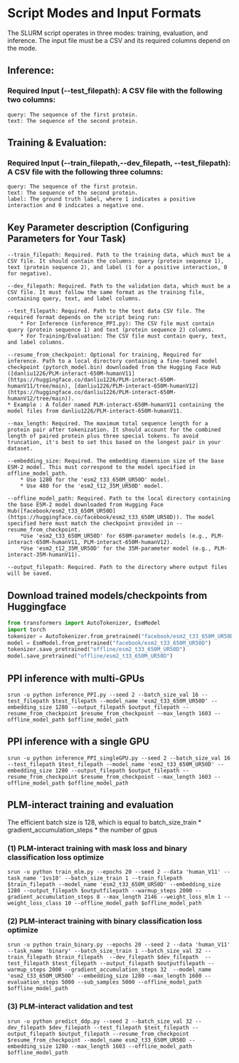 # Script Modes and Input Formats

The SLURM script operates in three modes: training, evaluation, and inference. The input file must be a CSV and its required columns depend on the mode.

## Inference: 
### Required Input (--test_filepath): A CSV file with the following two columns:
    query: The sequence of the first protein.
    text: The sequence of the second protein.

## Training & Evaluation: 
### Required Input (--train_filepath,--dev_filepath, --test_filepath): A CSV file with the following three columns:
    query: The sequence of the first protein.
    text: The sequence of the second protein.
    label: The ground truth label, where 1 indicates a positive interaction and 0 indicates a negative one.

## Key Parameter description (Configuring Parameters for Your Task)

```
--train_filepath: Required. Path to the training data, which must be a CSV file. It should contain the columns: query (protein sequence 1), text (protein sequence 2), and label (1 for a positive interaction, 0 for negative).

--dev_filepath: Required. Path to the validation data, which must be a CSV file. It must follow the same format as the training file, containing query, text, and label columns.

--test_filepath: Required. Path to the test data CSV file. The required format depends on the script being run:
    * For Inference (inference_PPI.py): The CSV file must contain query (protein sequence 1) and text (protein sequence 2) columns.
    * For Training/Evaluation: The CSV file must contain query, text, and label columns.

--resume_from_checkpoint: Optional for training, Required for inference. Path to a local directory containing a fine-tuned model checkpoint (pytorch_model.bin) downloaded from the Hugging Face Hub ([danliu1226/PLM-interact-650M-humanV11](https://huggingface.co/danliu1226/PLM-interact-650M-humanV11/tree/main), [danliu1226/PLM-interact-650M-humanV12](https://huggingface.co/danliu1226/PLM-interact-650M-humanV12/tree/main)).
* Example : A folder named PLM-interact-650M-humanV11 containing the model files from danliu1226/PLM-interact-650M-humanV11.

--max_length: Required. The maximum total sequence length for a protein pair after tokenization. It should account for the combined length of paired protein plus three special tokens. To avoid truncation, it's best to set this based on the longest pair in your dataset.

--embedding_size: Required. The embedding dimension size of the base ESM-2 model. This must correspond to the model specified in offline_model_path.
    * Use 1280 for the 'esm2_t33_650M_UR50D' model.
    * Use 480 for the 'esm2_t12_35M_UR50D' model.

--offline_model_path: Required. Path to the local directory containing the base ESM-2 model downloaded from Hugging Face Hub([facebook/esm2_t33_650M_UR50D](https://huggingface.co/facebook/esm2_t33_650M_UR50D)). The model specified here must match the checkpoint provided in --resume_from_checkpoint.
    *Use 'esm2_t33_650M_UR50D' for 650M-parameter models (e.g., PLM-interact-650M-humanV11, PLM-interact-650M-humanV12).
    *Use 'esm2_t12_35M_UR50D' for the 35M-parameter model (e.g., PLM-interact-35M-humanV11).

--output_filepath: Required. Path to the directory where output files will be saved.

```

## Download trained models/checkpoints from Huggingface
```python
from transformers import AutoTokenizer, EsmModel
import torch
tokenizer = AutoTokenizer.from_pretrained("facebook/esm2_t33_650M_UR50D")
model = EsmModel.from_pretrained("facebook/esm2_t33_650M_UR50D")
tokenizer.save_pretrained("offline/esm2_t33_650M_UR50D")
model.save_pretrained("offline/esm2_t33_650M_UR50D")
```

## PPI inference with multi-GPUs

```
srun -u python inference_PPI.py --seed 2 --batch_size_val 16 --test_filepath $test_filepath --model_name 'esm2_t33_650M_UR50D' --embedding_size 1280 --output_filepath $output_filepath --resume_from_checkpoint $resume_from_checkpoint --max_length 1603 --offline_model_path $offline_model_path
```

## PPI inference with a single GPU
```
srun -u python inference_PPI_singleGPU.py --seed 2 --batch_size_val 16 --test_filepath $test_filepath --model_name 'esm2_t33_650M_UR50D' --embedding_size 1280 --output_filepath $output_filepath --resume_from_checkpoint $resume_from_checkpoint --max_length 1603 --offline_model_path $offline_model_path
```


## PLM-interact training and evaluation
The efficient batch size is 128, which is equal to  batch_size_train * gradient_accumulation_steps * the number of gpus

### (1) PLM-interact training with mask loss and binary classification loss optimize
```
srun -u python train_mlm.py --epochs 20 --seed 2 --data 'human_V11' --task_name '1vs10' --batch_size_train 1 --train_filepath $train_filepath --model_name 'esm2_t33_650M_UR50D' --embedding_size 1280 --output_filepath $outputfilepath --warmup_steps 2000 --gradient_accumulation_steps 8 --max_length 2146 --weight_loss_mlm 1 --weight_loss_class 10 --offline_model_path $offline_model_path 
```
### (2) PLM-interact training with binary classification loss optimize

```
srun -u python train_binary.py --epochs 20 --seed 2 --data 'human_V11' --task_name 'binary' --batch_size_train 1 --batch_size_val 32 --train_filepath $train_filepath  --dev_filepath $dev_filepath  --test_filepath $test_filepath --output_filepath $outputfilepath --warmup_steps 2000 --gradient_accumulation_steps 32  --model_name 'esm2_t33_650M_UR50D' --embedding_size 1280 --max_length 1600 --evaluation_steps 5000 --sub_samples 5000 --offline_model_path $offline_model_path 
```

### (3) PLM-interact validation and test
```
srun -u python predict_ddp.py --seed 2 --batch_size_val 32 --dev_filepath $dev_filepath --test_filepath $test_filepath --output_filepath $output_filepath --resume_from_checkpoint $resume_from_checkpoint --model_name esm2_t33_650M_UR50D --embedding_size 1280 --max_length 1603 --offline_model_path $offline_model_path 
```

